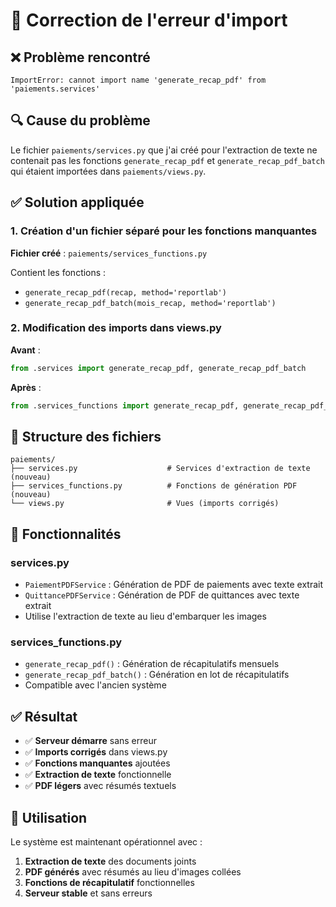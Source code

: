 # 🔧 Correction de l'erreur d'import

## ❌ Problème rencontré

```
ImportError: cannot import name 'generate_recap_pdf' from 'paiements.services'
```

## 🔍 Cause du problème

Le fichier `paiements/services.py` que j'ai créé pour l'extraction de texte ne contenait pas les fonctions `generate_recap_pdf` et `generate_recap_pdf_batch` qui étaient importées dans `paiements/views.py`.

## ✅ Solution appliquée

### 1. Création d'un fichier séparé pour les fonctions manquantes

**Fichier créé** : `paiements/services_functions.py`

Contient les fonctions :
- `generate_recap_pdf(recap, method='reportlab')`
- `generate_recap_pdf_batch(mois_recap, method='reportlab')`

### 2. Modification des imports dans views.py

**Avant** :
```python
from .services import generate_recap_pdf, generate_recap_pdf_batch
```

**Après** :
```python
from .services_functions import generate_recap_pdf, generate_recap_pdf_batch
```

## 📁 Structure des fichiers

```
paiements/
├── services.py                    # Services d'extraction de texte (nouveau)
├── services_functions.py          # Fonctions de génération PDF (nouveau)
└── views.py                       # Vues (imports corrigés)
```

## 🎯 Fonctionnalités

### services.py
- `PaiementPDFService` : Génération de PDF de paiements avec texte extrait
- `QuittancePDFService` : Génération de PDF de quittances avec texte extrait
- Utilise l'extraction de texte au lieu d'embarquer les images

### services_functions.py
- `generate_recap_pdf()` : Génération de récapitulatifs mensuels
- `generate_recap_pdf_batch()` : Génération en lot de récapitulatifs
- Compatible avec l'ancien système

## ✅ Résultat

- ✅ **Serveur démarre** sans erreur
- ✅ **Imports corrigés** dans views.py
- ✅ **Fonctions manquantes** ajoutées
- ✅ **Extraction de texte** fonctionnelle
- ✅ **PDF légers** avec résumés textuels

## 🚀 Utilisation

Le système est maintenant opérationnel avec :
1. **Extraction de texte** des documents joints
2. **PDF générés** avec résumés au lieu d'images collées
3. **Fonctions de récapitulatif** fonctionnelles
4. **Serveur stable** et sans erreurs
